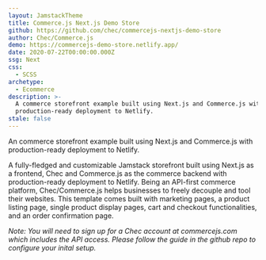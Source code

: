 ```yaml
---
layout: JamstackTheme
title: Commerce.js Next.js Demo Store
github: https://github.com/chec/commercejs-nextjs-demo-store
author: Chec/Commerce.js
demo: https://commercejs-demo-store.netlify.app/
date: 2020-07-22T00:00:00.000Z
ssg: Next
css:
  - SCSS
archetype:
  - Ecommerce
description: >-
  A commerce storefront example built using Next.js and Commerce.js with
  production-ready deployment to Netlify.
stale: false
---
```


An commerce storefront example built using Next.js and Commerce.js with production-ready deployment to Netlify.

A fully-fledged and customizable Jamstack storefront built using Next.js as a frontend, Chec and Commerce.js as the commerce backend with production-ready deployment to Netlify. Being an API-first commerce platform, Chec/Commerce.js helps businesses to freely decouple and tool their websites. This template comes built with marketing pages, a product listing page, single product display pages, cart and checkout functionalities, and an order confirmation page.

_Note: You will need to sign up for a Chec account at commercejs.com which includes the API access. Please follow the guide in the github repo to configure your inital setup._
